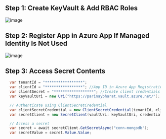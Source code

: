 
## Step 1: Create KeyVault & Add RBAC Roles
![image](https://github.com/user-attachments/assets/b1cba0cd-26ee-4608-a7b7-37aa7e5fcf90)

## Step 2: Register App in Azure App If Managed Identity Is Not Used
![image](https://github.com/user-attachments/assets/6335ba72-905d-4cf9-b61a-69d2e3a06a48)

## Step 3: Access Secret Contents
```cs
  var tenantId = "*****************";
  var clientId = "*****************"; //App ID in Azure App Registrations
  var clientSecret = "******************"; //Create client credentials
  var keyVaultUri = new Uri("https://parinaybharat.vault.azure.net/");

  // Authenticate using ClientSecretCredential
  var clientSecretCredential = new ClientSecretCredential(tenantId, clientId, clientSecret);
  var secretClient = new SecretClient(vaultUri: keyVaultUri, credential: clientSecretCredential);

  // Access a secret
  var secret = await secretClient.GetSecretAsync("conn-mongodb");
  var secretValue = secret.Value.Value;
```
